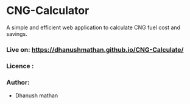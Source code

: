 # CNG-Calculator

A simple and efficient web application to calculate CNG fuel cost and savings.

### Live on: https://dhanushmathan.github.io/CNG-Calculate/

### Licence : 

### Author:
 - Dhanush mathan

